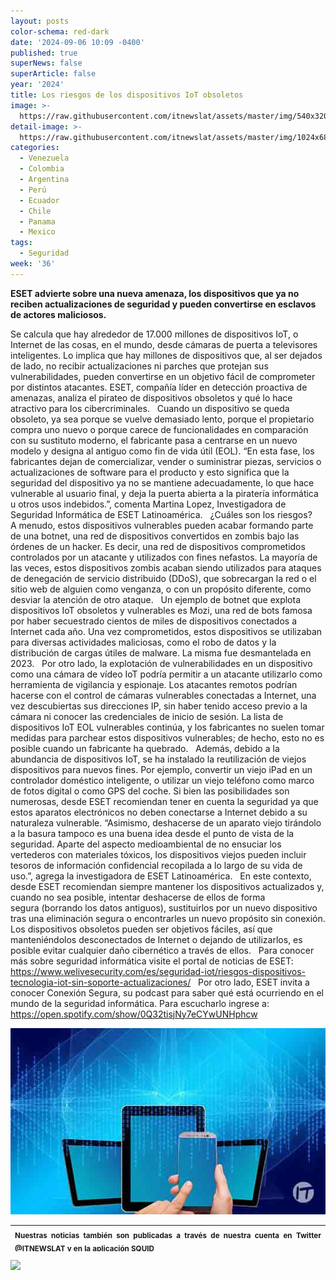 ```yaml
---
layout: posts
color-schema: red-dark
date: '2024-09-06 10:09 -0400'
published: true
superNews: false
superArticle: false
year: '2024'
title: Los riesgos de los dispositivos IoT obsoletos
image: >-
  https://raw.githubusercontent.com/itnewslat/assets/master/img/540x320/Servicios-IOT-p.jpg
detail-image: >-
  https://raw.githubusercontent.com/itnewslat/assets/master/img/1024x680/Servicios-IOT-g.jpg
categories:
  - Venezuela
  - Colombia
  - Argentina
  - Perú
  - Ecuador
  - Chile
  - Panama
  - Mexico
tags:
  - Seguridad
week: '36'
---
```

**ESET advierte sobre una nueva amenaza, los dispositivos que ya no reciben actualizaciones de seguridad y pueden convertirse en esclavos de actores maliciosos.**

Se calcula que hay alrededor de 17.000 millones de dispositivos IoT, o Internet de las cosas, en el mundo, desde cámaras de puerta a televisores inteligentes. Lo implica que hay millones de dispositivos que, al ser dejados de lado, no recibir actualizaciones ni parches que protejan sus vulnerabilidades, pueden convertirse en un objetivo fácil de comprometer por distintos atacantes. ESET, compañía líder en detección proactiva de amenazas, analiza el pirateo de dispositivos obsoletos y qué lo hace atractivo para los cibercriminales.
 
Cuando un dispositivo se queda obsoleto, ya sea porque se vuelve demasiado lento, porque el propietario compra uno nuevo o porque carece de funcionalidades en comparación con su sustituto moderno, el fabricante pasa a centrarse en un nuevo modelo y designa al antiguo como fin de vida útil (EOL). “En esta fase, los fabricantes dejan de comercializar, vender o suministrar piezas, servicios o actualizaciones de software para el producto y esto significa que la seguridad del dispositivo ya no se mantiene adecuadamente, lo que hace vulnerable al usuario final, y deja la puerta abierta a la piratería informática u otros usos indebidos.”, comenta Martina Lopez, Investigadora de Seguridad Informática de ESET Latinoamérica.
 
¿Cuáles son los riesgos?
 
A menudo, estos dispositivos vulnerables pueden acabar formando parte de una botnet, una red de dispositivos convertidos en zombis bajo las órdenes de un hacker. Es decir, una red de dispositivos comprometidos controlados por un atacante y utilizados con fines nefastos. La mayoría de las veces, estos dispositivos zombis acaban siendo utilizados para ataques de denegación de servicio distribuido (DDoS), que sobrecargan la red o el sitio web de alguien como venganza, o con un propósito diferente, como desviar la atención de otro ataque.
 
Un ejemplo de botnet que explota dispositivos IoT obsoletos y vulnerables es Mozi, una red de bots famosa por haber secuestrado cientos de miles de dispositivos conectados a Internet cada año. Una vez comprometidos, estos dispositivos se utilizaban para diversas actividades maliciosas, como el robo de datos y la distribución de cargas útiles de malware. La misma fue desmantelada en 2023.
 
Por otro lado, la explotación de vulnerabilidades en un dispositivo como una cámara de vídeo IoT podría permitir a un atacante utilizarlo como herramienta de vigilancia y espionaje. Los atacantes remotos podrían hacerse con el control de cámaras vulnerables conectadas a Internet, una vez descubiertas sus direcciones IP, sin haber tenido acceso previo a la cámara ni conocer las credenciales de inicio de sesión. La lista de dispositivos IoT EOL vulnerables continúa, y los fabricantes no suelen tomar medidas para parchear estos dispositivos vulnerables; de hecho, esto no es posible cuando un fabricante ha quebrado.
 
Además, debido a la abundancia de dispositivos IoT, se ha instalado la reutilización de viejos dispositivos para nuevos fines. Por ejemplo, convertir un viejo iPad en un controlador doméstico inteligente, o utilizar un viejo teléfono como marco de fotos digital o como GPS del coche. Si bien las posibilidades son numerosas, desde ESET recomiendan tener en cuenta la seguridad ya que estos aparatos electrónicos no deben conectarse a Internet debido a su naturaleza vulnerable. “Asimismo, deshacerse de un aparato viejo tirándolo a la basura tampoco es una buena idea desde el punto de vista de la seguridad. Aparte del aspecto medioambiental de no ensuciar los vertederos con materiales tóxicos, los dispositivos viejos pueden incluir tesoros de información confidencial recopilada a lo largo de su vida de uso.”, agrega la investigadora de ESET Latinoamérica.
 
En este contexto, desde ESET recomiendan siempre mantener los dispositivos actualizados y, cuando no sea posible, intentar deshacerse de ellos de forma segura (borrando los datos antiguos), sustituirlos por un nuevo dispositivo tras una eliminación segura o encontrarles un nuevo propósito sin conexión. Los dispositivos obsoletos pueden ser objetivos fáciles, así que manteniéndolos desconectados de Internet o dejando de utilizarlos, es posible evitar cualquier daño cibernético a través de ellos.
 
Para conocer más sobre seguridad informática visite el portal de noticias de ESET: https://www.welivesecurity.com/es/seguridad-iot/riesgos-dispositivos-tecnologia-iot-sin-soporte-actualizaciones/
 
Por otro lado, ESET invita a conocer Conexión Segura, su podcast para saber qué está ocurriendo en el mundo de la seguridad informática. Para escucharlo ingrese a: https://open.spotify.com/show/0Q32tisjNy7eCYwUNHphcw

![](https://raw.githubusercontent.com/itnewslat/assets/master/img/540x320/Servicios-IOT-p.jpg)

<table style="height: 42px;" width="569">
<tbody>
<tr>
<td style="text-align: justify;"><sub><strong>Nuestras noticias también son publicadas a través de nuestra cuenta en Twitter <a href="https://twitter.com/itnewslat?lang=es">@ITNEWSLAT</a> y en la aplicación <a href="https://squidapp.co/en/">SQUID</a></strong></sub></td>
</tr>
</tbody>
</table>

<img src="https://tracker.metricool.com/c3po.jpg?hash=56f88a41e39ab42c063cc51676587a04"/>